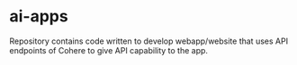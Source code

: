 # ai-apps
Repository contains code written to develop webapp/website that uses API endpoints of Cohere to give API capability to the app.
